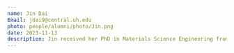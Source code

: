 ```yaml
---
name: Jin Dai
Email: jdai9@central.uh.edu
photo: people/alumni/photo/Jin.png
date: 2023-11-13
description: Jin received her PhD in Materials Science Engineering from Michigan State Univerisy in 2023. Her research focuses on exploring the interfacial properties between electrodes and solid electrolytes using simulation techniques.
---
```


